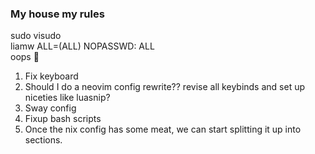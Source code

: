 ### My house my rules

sudo visudo  
liamw  ALL=(ALL) NOPASSWD: ALL  
oops 🙊

1. Fix keyboard
2. Should I do a neovim config rewrite?? revise all keybinds and set up niceties like luasnip?
3. Sway config
4. Fixup bash scripts
5. Once the nix config has some meat, we can start splitting it up into sections.
